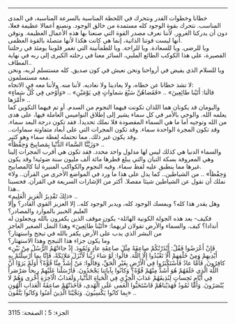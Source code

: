 ------------------------------------------------------------------------

خطانا وخطوات القدر ونتحرك في اللحظة المناسبة بالسرعة المناسبة، في المدى
المناسب. نتحرك بقوة الوجود كله مستمدة من خالق الوجود. ونصنع أعمالا عظيمة
فعلا، دون أن يدركنا الغرور. لأننا نعرف مصدر القوة التي صنعنا بها هذه
الأعمال العظيمة. ونوقن أنها ليست قوتنا الذاتية، إنما هي كانت هكذا لأنها
متصلة بالقوة العظمى.  
ويا للرضى. ويا للسعادة. ويا للراحة. ويا للطمأنينة التي تغمر قلوبنا يومئذ
في رحلتنا القصيرة، على هذا الكوكب الطائع الملبي، السائر معنا في رحلته
الكبرى إلى ربه في نهاية المطاف..  
ويا للسلام الذي يفيض في أرواحنا ونحن نعيش في كون صديق. كله مستسلم لربه،
ونحن معه مستسلمون.  
لا تشذ خطانا عن خطاه، ولا يعادينا ولا نعاديه. لأننا منه. ولأننا معه في
الاتجاه:  
«قالَتا: أَتَيْنا طائِعِينَ» .. «فَقَضاهُنَّ سَبْعَ سَماواتٍ فِي يَوْمَيْنِ» .. «وَأَوْحى فِي كُلِّ
سَماءٍ أَمْرَها» ..  
واليومان قد يكونان هما اللذان تكونت فيهما النجوم من السدم. أو تم فيهما
التكوين كما يعلمه الله. والوحي بالأمر في كل سماء يشير إلى إطلاق النواميس
العاملة فيها، على هدى من الله وتوجيه أما ما هي السماء المقصودة فلا نملك
تحديدا. فقد تكون درجة البعد سماء. وقد تكون المجرة الواحدة سماء. وقد تكون
المجرات التي على أبعاد متفاوتة سماوات.. وقد يكون غير ذلك. مما تحتمله
لفظة سماء وهو كثير.  
«وَزَيَّنَّا السَّماءَ الدُّنْيا بِمَصابِيحَ وَحِفْظاً» ..  
والسماء الدنيا هي كذلك ليس لها مدلول واحد محدد. فقد تكون هي أقرب المجرات
إلينا وهي المعروفة بسكة التبان والتي يبلغ قطرها مائة ألف مليون سنة
ضوئية! وقد يكون غيرها مما ينطبق عليه لفظ سماء. وفيه النجوم والكواكب
المنيرة لنا كالمصابيح.  
«وَحِفْظاً» .. من الشياطين.. كما يدل على هذا ما ورد في المواضع الأخرى من
القرآن.. ولا نملك أن نقول عن الشياطين شيئا مفصلا. أكثر من الإشارات
السريعة في القرآن. فحسبنا هذا..  
«ذلِكَ تَقْدِيرُ الْعَزِيزِ الْعَلِيمِ» ..  
وهل يقدر هذا كله؟ ويمسك الوجود كله، ويدبر الوجود كله.. إلا العزيز القوي
القادر؟ وإلا العليم الخبير بالموارد والمصادر؟  
فكيف- بعد هذه الجولة الكونية الهائلة- يكون موقف الذين يكفرون بالله
ويجعلون له أندادا؟ كيف. والسماء والأرض تقولان لربهما: «أَتَيْنا طائِعِينَ»
وهذا النمل الصغير العاجز من البشر الذي يدب على الأرض يكفر بالله في تبجح
واستهتار؟  
وما يكون جزاء هذا التبجح وهذا الاستهتار؟  
«فَإِنْ أَعْرَضُوا فَقُلْ: أَنْذَرْتُكُمْ صاعِقَةً مِثْلَ صاعِقَةِ عادٍ وَثَمُودَ. إِذْ جاءَتْهُمُ الرُّسُلُ مِنْ
بَيْنِ أَيْدِيهِمْ وَمِنْ خَلْفِهِمْ أَلَّا تَعْبُدُوا إِلَّا اللَّهَ. قالُوا: لَوْ شاءَ رَبُّنا لَأَنْزَلَ
مَلائِكَةً، فَإِنَّا بِما أُرْسِلْتُمْ بِهِ كافِرُونَ. فَأَمَّا عادٌ فَاسْتَكْبَرُوا فِي الْأَرْضِ بِغَيْرِ
الْحَقِّ، وَقالُوا: مَنْ أَشَدُّ مِنَّا قُوَّةً؟ أَوَلَمْ يَرَوْا أَنَّ اللَّهَ الَّذِي خَلَقَهُمْ هُوَ أَشَدُّ مِنْهُمْ
قُوَّةً؟ وَكانُوا بِآياتِنا يَجْحَدُونَ. فَأَرْسَلْنا عَلَيْهِمْ رِيحاً صَرْصَراً فِي أَيَّامٍ نَحِساتٍ
لِنُذِيقَهُمْ عَذابَ الْخِزْيِ فِي الْحَياةِ الدُّنْيا، وَلَعَذابُ الْآخِرَةِ أَخْزى وَهُمْ لا يُنْصَرُونَ.
وَأَمَّا ثَمُودُ فَهَدَيْناهُمْ فَاسْتَحَبُّوا الْعَمى عَلَى الْهُدى، فَأَخَذَتْهُمْ صاعِقَةُ الْعَذابِ الْهُونِ
بِما كانُوا يَكْسِبُونَ. وَنَجَّيْنَا الَّذِينَ آمَنُوا وَكانُوا يَتَّقُونَ» ..

------------------------------------------------------------------------

الجزء: 5 ¦ الصفحة: 3115
